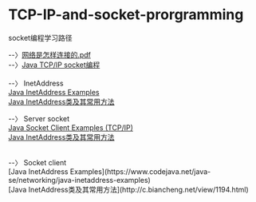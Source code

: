# TCP-IP-and-socket-prorgramming
socket编程学习路径

--〉[网络是怎样连接的.pdf](https://github.com/samanthajiang/TCP-IP-and-socket-prorgramming/blob/main/%E7%BD%91%E7%BB%9C%E6%98%AF%E6%80%8E%E6%A0%B7%E8%BF%9E%E6%8E%A5%E7%9A%84_%E6%88%B7%E6%A0%B9%E5%8B%A4.pdf)  <br>
--〉[Java TCP/IP socket编程](https://github.com/samanthajiang/TCP-IP-and-socket-prorgramming/blob/main/%E9%AB%98%E6%B8%85%E7%94%B5%E5%AD%90%E7%89%88-Java%20TCP%20IP%20Socket%E7%BC%96%E7%A8%8B(%E5%8E%9F%E4%B9%A6%E7%AC%AC2%E7%89%88).pdf)  <br>
 <br>
--〉 InetAddress <br>
[Java InetAddress Examples](https://www.codejava.net/java-se/networking/java-inetaddress-examples) <br>
[Java InetAddress类及其常用方法](http://c.biancheng.net/view/1194.html) <br>

--〉 Server socket <br>
[Java Socket Client Examples (TCP/IP)](https://www.codejava.net/java-se/networking/java-socket-client-examples-tcp-ip) <br>
[Java InetAddress类及其常用方法](http://c.biancheng.net/view/1194.html) <br>

<br>
--〉 Socket client <br>
 [Java InetAddress Examples](https://www.codejava.net/java-se/networking/java-inetaddress-examples) <br>
[Java InetAddress类及其常用方法](http://c.biancheng.net/view/1194.html) <br>
